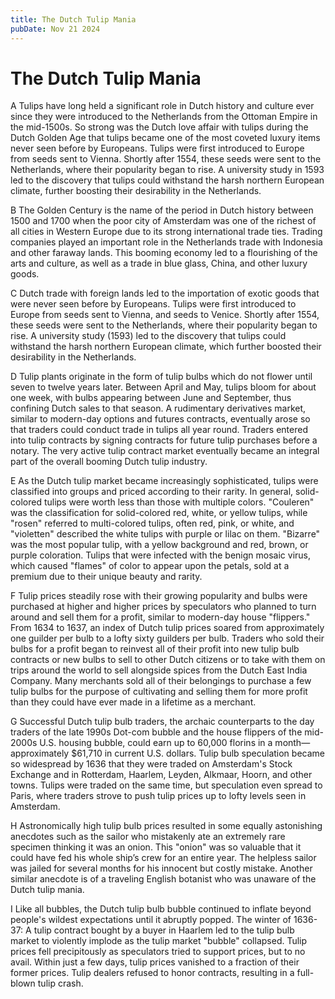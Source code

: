 ```yaml
---
title: The Dutch Tulip Mania
pubDate: Nov 21 2024
---
```

# The Dutch Tulip Mania

A
Tulips have long held a significant role in Dutch history and culture ever since they were introduced to the Netherlands from the Ottoman Empire in the mid-1500s. So strong was the Dutch love affair with tulips during the Dutch Golden Age that tulips became one of the most coveted luxury items never seen before by Europeans. Tulips were first introduced to Europe from seeds sent to Vienna. Shortly after 1554, these seeds were sent to the Netherlands, where their popularity began to rise. A university study in 1593 led to the discovery that tulips could withstand the harsh northern European climate, further boosting their desirability in the Netherlands.

B
The Golden Century is the name of the period in Dutch history between 1500 and 1700 when the poor city of Amsterdam was one of the richest of all cities in Western Europe due to its strong international trade ties. Trading companies played an important role in the Netherlands trade with Indonesia and other faraway lands. This booming economy led to a flourishing of the arts and culture, as well as a trade in blue glass, China, and other luxury goods.

C
Dutch trade with foreign lands led to the importation of exotic goods that were never seen before by Europeans. Tulips were first introduced to Europe from seeds sent to Vienna, and seeds to Venice. Shortly after 1554, these seeds were sent to the Netherlands, where their popularity began to rise. A university study (1593) led to the discovery that tulips could withstand the harsh northern European climate, which further boosted their desirability in the Netherlands.

D
Tulip plants originate in the form of tulip bulbs which do not flower until seven to twelve years later. Between April and May, tulips bloom for about one week, with bulbs appearing between June and September, thus confining Dutch sales to that season. A rudimentary derivatives market, similar to modern-day options and futures contracts, eventually arose so that traders could conduct trade in tulips all year round. Traders entered into tulip contracts by signing contracts for future tulip purchases before a notary. The very active tulip contract market eventually became an integral part of the overall booming Dutch tulip industry.

E
As the Dutch tulip market became increasingly sophisticated, tulips were classified into groups and priced according to their rarity. In general, solid-colored tulips were worth less than those with multiple colors. "Couleren" was the classification for solid-colored red, white, or yellow tulips, while "rosen" referred to multi-colored tulips, often red, pink, or white, and "violetten" described the white tulips with purple or lilac on them. "Bizarre" was the most popular tulip, with a yellow background and red, brown, or purple coloration. Tulips that were infected with the benign mosaic virus, which caused "flames" of color to appear upon the petals, sold at a premium due to their unique beauty and rarity.

F
Tulip prices steadily rose with their growing popularity and bulbs were purchased at higher and higher prices by speculators who planned to turn around and sell them for a profit, similar to modern-day house "flippers." From 1634 to 1637, an index of Dutch tulip prices soared from approximately one guilder per bulb to a lofty sixty guilders per bulb. Traders who sold their bulbs for a profit began to reinvest all of their profit into new tulip bulb contracts or new bulbs to sell to other Dutch citizens or to take with them on trips around the world to sell alongside spices from the Dutch East India Company. Many merchants sold all of their belongings to purchase a few tulip bulbs for the purpose of cultivating and selling them for more profit than they could have ever made in a lifetime as a merchant.

G
Successful Dutch tulip bulb traders, the archaic counterparts to the day traders of the late 1990s Dot-com bubble and the house flippers of the mid-2000s U.S. housing bubble, could earn up to 60,000 florins in a month—approximately $61,710 in current U.S. dollars. Tulip bulb speculation became so widespread by 1636 that they were traded on Amsterdam's Stock Exchange and in Rotterdam, Haarlem, Leyden, Alkmaar, Hoorn, and other towns. Tulips were traded on the same time, but speculation even spread to Paris, where traders strove to push tulip prices up to lofty levels seen in Amsterdam.

H
Astronomically high tulip bulb prices resulted in some equally astonishing anecdotes such as the sailor who mistakenly ate an extremely rare specimen thinking it was an onion. This "onion" was so valuable that it could have fed his whole ship’s crew for an entire year. The helpless sailor was jailed for several months for his innocent but costly mistake. Another similar anecdote is of a traveling English botanist who was unaware of the Dutch tulip mania.

I
Like all bubbles, the Dutch tulip bulb bubble continued to inflate beyond people's wildest expectations until it abruptly popped. The winter of 1636-37: A tulip contract bought by a buyer in Haarlem led to the tulip bulb market to violently implode as the tulip market "bubble" collapsed. Tulip prices fell precipitously as speculators tried to support prices, but to no avail. Within just a few days, tulip prices vanished to a fraction of their former prices. Tulip dealers refused to honor contracts, resulting in a full-blown tulip crash.